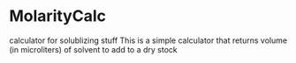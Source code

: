 # MolarityCalc
calculator for solublizing stuff
This is a simple calculator that returns volume (in microliters) of solvent to add to a dry stock 

